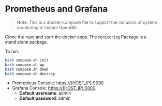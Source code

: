 # Prometheus and Grafana

> Note: This is a docker-compose file to support the inclusion of system monitoring in Instant OpenHIE.

Clone the repo and start the docker apps. The `Monitoring` Package is a stand alone package.

To run:

```sh
bash compose.sh init
bash compose.sh up
bash compose.sh down
bash compose.sh destroy
```

* Prometheus Console: <https://{HOST_IP}:9090>
* Grafana Console: <https://{HOST_IP}:3000>
  * **Default username**: admin
  * **Default password**: admin
